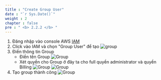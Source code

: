 ```yaml
---
title : "Create Group User"
date : "`r Sys.Date()`"
weight : 2
chapter : false
pre : " <b> 2.2.2 </b> "
---
```



1. Đăng nhập vào console AWS [IAM](https://console.aws.amazon.com/)
2. Click vào IAM  và chọn "Group User"  để tạo ![group](/images/1.account/group-01.png)
3. Điền thông tin Group
    + Điền tên Group ![Group](/images/1.account/group-02.png)
    + Xét quyền cho Group ở đây ta cho full quyền administrator và quyền Billing ![Group](/images/1.account/group-03.png) ![Group](/images/1.account/group-04.png)
4. Tạo group thành công ![Group](/images/1.account/group-05.png)
    